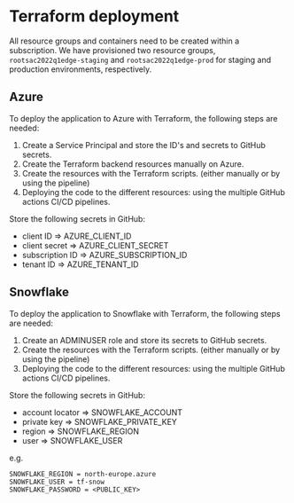 # Terraform deployment
All resource groups and containers need to be created within a subscription. We have provisioned two resource groups, `rootsac2022q1edge-staging` and `rootsac2022q1edge-prod` for staging and production environments, respectively.

## Azure
To deploy the application to Azure with Terraform, the following steps are needed:
1) Create a Service Principal and store the ID's and secrets to GitHub secrets.
2) Create the Terraform backend resources manually on Azure.
3) Create the resources with the Terraform scripts. (either manually or by using the pipeline)
4) Deploying the code to the different resources: using the multiple GitHub actions CI/CD pipelines.

Store the following secrets in GitHub:
- client ID => AZURE_CLIENT_ID
- client secret => AZURE_CLIENT_SECRET
- subscription ID => AZURE_SUBSCRIPTION_ID
- tenant ID => AZURE_TENANT_ID

## Snowflake
To deploy the application to Snowflake with Terraform, the following steps are needed:
1) Create an ADMINUSER role and store its secrets to GitHub secrets.
2) Create the resources with the Terraform scripts. (either manually or by using the pipeline)
3) Deploying the code to the different resources: using the multiple GitHub actions CI/CD pipelines.

Store the following secrets in GitHub:
- account locator => SNOWFLAKE_ACCOUNT
- private key => SNOWFLAKE_PRIVATE_KEY
- region => SNOWFLAKE_REGION
- user => SNOWFLAKE_USER

e.g. 
```SNOWFLAKE_ACCOUNT = xy12345
SNOWFLAKE_REGION = north-europe.azure
SNOWFLAKE_USER = tf-snow
SNOWFLAKE_PASSWORD = <PUBLIC_KEY>
```
